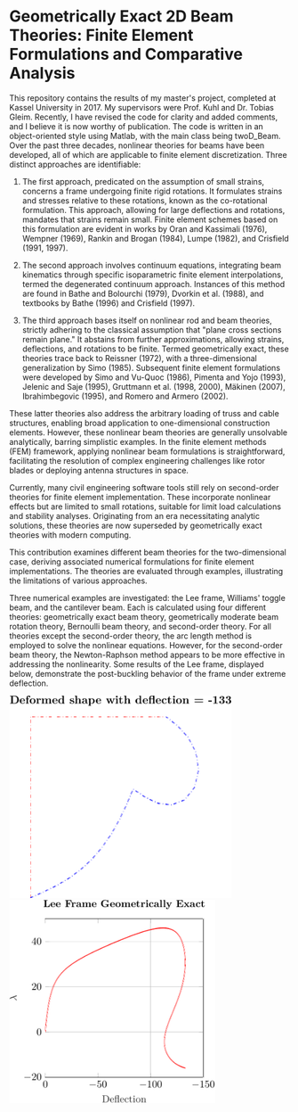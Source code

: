 #  Geometrically Exact 2D Beam Theories: Finite Element Formulations and Comparative Analysis
This repository contains the results of my master's project, completed at Kassel University in 2017. My supervisors were Prof. Kuhl and Dr. Tobias Gleim. Recently, I have revised the code for clarity and added comments, and I believe it is now worthy of publication. The code is written in an object-oriented style using Matlab, with the main class being twoD_Beam.
Over the past three decades, nonlinear theories for beams have been developed, all of which are applicable to finite element discretization. Three distinct approaches are identifiable:

1. The first approach, predicated on the assumption of small strains, concerns a frame undergoing finite rigid rotations. It formulates strains and stresses relative to these rotations, known as the co-rotational formulation. This approach, allowing for large deflections and rotations, mandates that strains remain small. Finite element schemes based on this formulation are evident in works by Oran and Kassimali (1976), Wempner (1969), Rankin and Brogan (1984), Lumpe (1982), and Crisfield (1991, 1997).

2. The second approach involves continuum equations, integrating beam kinematics through specific isoparametric finite element interpolations, termed the degenerated continuum approach. Instances of this method are found in Bathe and Bolourchi (1979), Dvorkin et al. (1988), and textbooks by Bathe (1996) and Crisfield (1997).

3. The third approach bases itself on nonlinear rod and beam theories, strictly adhering to the classical assumption that "plane cross sections remain plane." It abstains from further approximations, allowing strains, deflections, and rotations to be finite. Termed geometrically exact, these theories trace back to Reissner (1972), with a three-dimensional generalization by Simo (1985). Subsequent finite element formulations were developed by Simo and Vu-Quoc (1986), Pimenta and Yojo (1993), Jelenic and Saje (1995), Gruttmann et al. (1998, 2000), Mäkinen (2007), Ibrahimbegovic (1995), and Romero and Armero (2002).

These latter theories also address the arbitrary loading of truss and cable structures, enabling broad application to one-dimensional construction elements. However, these nonlinear beam theories are generally unsolvable analytically, barring simplistic examples. In the finite element methods (FEM) framework, applying nonlinear beam formulations is straightforward, facilitating the resolution of complex engineering challenges like rotor blades or deploying antenna structures in space.

Currently, many civil engineering software tools still rely on second-order theories for finite element implementation. These incorporate nonlinear effects but are limited to small rotations, suitable for limit load calculations and stability analyses. Originating from an era necessitating analytic solutions, these theories are now superseded by geometrically exact theories with modern computing.

This contribution examines different beam theories for the two-dimensional case, deriving associated numerical formulations for finite element implementations. The theories are evaluated through examples, illustrating the limitations of various approaches.

Three numerical examples are investigated: the Lee frame, Williams' toggle beam, and the cantilever beam. Each is calculated using four different theories: geometrically exact beam theory, geometrically moderate beam rotation theory, Bernoulli beam theory, and second-order theory. For all theories except the second-order theory, the arc length method is employed to solve the nonlinear equations. However, for the second-order beam theory, the Newton-Raphson method appears to be more effective in addressing the nonlinearity. Some results of the Lee frame, displayed below, demonstrate the post-buckling behavior of the frame under extreme deflection. 

<p float="left">
  <img src="figs/Lee_Frame_Geometrically_Exact_def_shaped.png" width="400" />
  <img src="figs/Lee_Frame_Geometrically_Exact_lam-def.png" width="370" />
</p>
